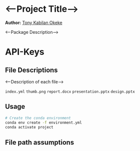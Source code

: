 # <--Project Title-->

**Author:** [Tony Kabilan Okeke](mailto:tonykabilanokeke@gmail.com)

<--Package Description-->

# API-Keys


## File Descriptions

<--Description of each file-->

`index.yml`
`thumb.png`
`report.docx`
`presentation.pptx`
`design.pptx`



## Usage 

```bash
# Create the conda environment
conda env create -f environment.yml
conda activate project


```

## File path assumptions
